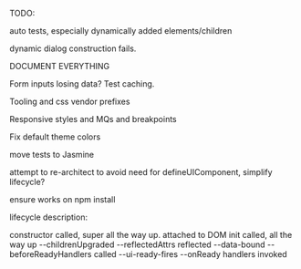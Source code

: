 TODO:

auto tests, especially dynamically added elements/children

dynamic dialog construction fails.

DOCUMENT EVERYTHING

Form inputs losing data? Test caching.

Tooling and css vendor prefixes

Responsive styles and MQs and breakpoints

Fix default theme colors

move tests to Jasmine

attempt to re-architect to avoid need for defineUIComponent, simplify lifecycle?

ensure works on npm install

lifecycle description:

constructor called, super all the way up.
attached to DOM
init called, all the way up
  --childrenUpgraded
  --reflectedAttrs reflected
  --data-bound
  --beforeReadyHandlers called
  --ui-ready-fires
  --onReady handlers invoked
